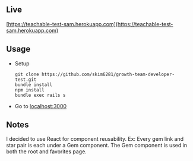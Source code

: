 ## Live
[https://teachable-test-sam.herokuapp.com](https://teachable-test-sam.herokuapp.com)

## Usage
- Setup
  ```
  git clone https://github.com/skim6281/growth-team-developer-test.git
  bundle install
  npm install
  bundle exec rails s
  ```
- Go to [localhost:3000](localhost:3000)

## Notes
I decided to use React for component reusability.
Ex: Every gem link and star pair is each under a Gem component.  The Gem component is used in both the root and favorites page.
